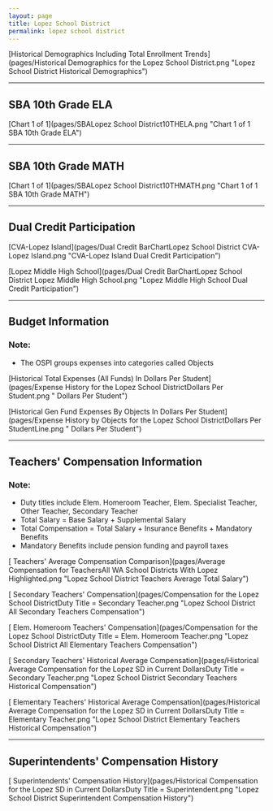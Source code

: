 ```yaml
---
layout: page
title: Lopez School District
permalink: lopez school district
---
```



[Historical Demographics Including Total Enrollment Trends](pages/Historical Demographics for the Lopez School District.png "Lopez School District Historical Demographics")

___

## SBA 10th Grade ELA

[Chart 1 of 1](pages/SBALopez School District10THELA.png "Chart 1 of 1 SBA 10th Grade ELA")


___

## SBA 10th Grade MATH

[Chart 1 of 1](pages/SBALopez School District10THMATH.png "Chart 1 of 1 SBA 10th Grade MATH")


___

## Dual Credit Participation

[CVA-Lopez Island](pages/Dual Credit BarChartLopez School District CVA-Lopez Island.png "CVA-Lopez Island Dual Credit Participation")

[Lopez Middle High School](pages/Dual Credit BarChartLopez School District Lopez Middle High School.png "Lopez Middle High School Dual Credit Participation")


___

## Budget Information
### Note:
- The OSPI groups expenses into categories called Objects

[Historical Total Expenses (All Funds) In Dollars Per Student](pages/Expense History for the Lopez School DistrictDollars Per Student.png " Dollars Per Student")

[Historical Gen Fund Expenses By Objects In Dollars Per Student](pages/Expense History by Objects for the Lopez School DistrictDollars Per StudentLine.png " Dollars Per Student")


___

## Teachers' Compensation Information
### Note:
- Duty titles include Elem. Homeroom Teacher, Elem. Specialist Teacher, Other Teacher, Secondary Teacher
- Total Salary = Base Salary + Supplemental Salary
- Total Compensation = Total Salary + Insurance Benefits + Mandatory Benefits
- Mandatory Benefits include pension funding and payroll taxes

[ Teachers' Average Compensation Comparison](pages/Average Compensation for TeachersAll WA School Districts With Lopez Highlighted.png "Lopez School District Teachers Average Total Salary")

[ Secondary Teachers' Compensation](pages/Compensation for the Lopez School DistrictDuty Title = Secondary Teacher.png "Lopez School District All Secondary Teachers Compensation")

[ Elem. Homeroom Teachers' Compensation](pages/Compensation for the Lopez School DistrictDuty Title = Elem. Homeroom Teacher.png "Lopez School District All Elementary Teachers Compensation")

[ Secondary Teachers' Historical Average Compensation](pages/Historical Average Compensation for the Lopez SD in Current DollarsDuty Title = Secondary Teacher.png "Lopez School District Secondary Teachers Historical Compensation")

[ Elementary Teachers' Historical Average Compensation](pages/Historical Average Compensation for the Lopez SD in Current DollarsDuty Title = Elementary Teacher.png "Lopez School District Elementary Teachers Historical Compensation")


___

## Superintendents' Compensation History

[ Superintendents' Compensation History](pages/Historical Compensation for the Lopez SD in Current DollarsDuty Title = Superintendent.png "Lopez School District Superintendent Compensation History")

